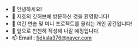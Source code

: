 - 👋 안녕하세요! 
- 👀 지호의 깃허브에 방문하신 것을 환영합니다!
- 🌱 여긴 연습 및 미니 프로젝트를 올리는 개인 공간입니다!
- 💞️ 앞으로 천천히 작성해 나갈 예정입니다.
- 📫 Email : fjdksla376@naver.com

<!---
G-Ho95/G-Ho95 is a ✨ special ✨ repository because its `README.md` (this file) appears on your GitHub profile.
You can click the Preview link to take a look at your changes.
--->
